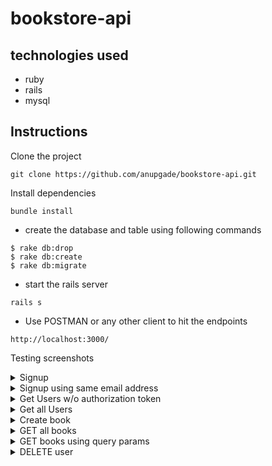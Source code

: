 # bookstore-api

## technologies used

-	ruby
-	rails
- mysql

## Instructions
Clone the project
```
git clone https://github.com/anupgade/bookstore-api.git
```
Install dependencies
```
bundle install
```
- create the database and table using following commands
```
$ rake db:drop
$ rake db:create
$ rake db:migrate
```
- start the rails server
```
rails s
```
- Use POSTMAN or any other client to hit the endpoints
```
http://localhost:3000/
```

Testing screenshots
<details>
  <summary>Signup</summary>
  <img width="1305" alt="Screen Shot 2022-06-05 at 3 31 50 PM" src="https://user-images.githubusercontent.com/5721135/172070212-55d42ce6-9199-4e34-a428-b7b6ee12adfa.png">
</details>
<details>
  <summary>Signup using same email address</summary>
  <img width="1311" alt="Screen Shot 2022-06-05 at 3 33 31 PM" src="https://user-images.githubusercontent.com/5721135/172070214-e896cf1a-5ad1-43eb-815a-a919b1ed01fc.png">
</details>
<details>
  <summary>Get Users w/o authorization token</summary>
  <img width="1307" alt="Screen Shot 2022-06-05 at 3 33 58 PM" src="https://user-images.githubusercontent.com/5721135/172070218-0850807a-2dd2-4041-8cae-846f6a0bf1c8.png">
</details>
<details>
  <summary>Get all Users</summary>
  <img width="1315" alt="Screen Shot 2022-06-05 at 3 34 04 PM" src="https://user-images.githubusercontent.com/5721135/172070220-a45a0679-444b-49dc-aba1-d5267c8ae2b7.png">
</details>
<details>
  <summary>Create book</summary>
  <img width="1310" alt="Screen Shot 2022-06-05 at 3 34 11 PM" src="https://user-images.githubusercontent.com/5721135/172070221-2ad7d934-6379-44b2-905a-bf8d884e4b71.png">
</details>
<details>
  <summary>GET all books</summary>
  <img width="1307" alt="Screen Shot 2022-06-05 at 3 35 06 PM" src="https://user-images.githubusercontent.com/5721135/172070223-cb8b1620-06d6-49ca-9812-9f543feaac41.png">
</details>
<details>
  <summary>GET books using query params</summary>
  <img width="1333" alt="Screen Shot 2022-06-05 at 3 35 28 PM" src="https://user-images.githubusercontent.com/5721135/172070224-be478a1d-9ae6-414b-8ebb-23512474fe82.png">
  <img width="1313" alt="Screen Shot 2022-06-05 at 3 35 39 PM" src="https://user-images.githubusercontent.com/5721135/172070225-cfc03ef8-732b-46c1-aedc-7dd73fdde77b.png">
  <img width="1318" alt="Screen Shot 2022-06-05 at 3 35 52 PM" src="https://user-images.githubusercontent.com/5721135/172070226-e06ddada-b3af-44c4-968b-24ef7eea72bc.png">
</details>
<details>
  <summary>DELETE user</summary>
  <img width="1320" alt="Screen Shot 2022-06-05 at 3 36 20 PM" src="https://user-images.githubusercontent.com/5721135/172070227-70605559-9234-4893-aadb-01ab73ddd7db.png">
<img width="1335" alt="Screen Shot 2022-06-05 at 3 38 02 PM" src="https://user-images.githubusercontent.com/5721135/172070229-e00aef70-663f-4ef8-a258-ad73c020a1d2.png">
</details>

